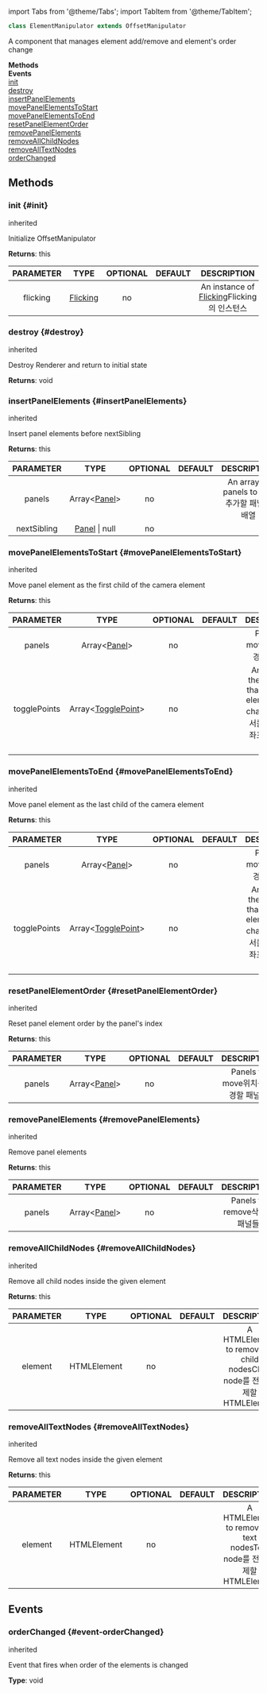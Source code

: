 import Tabs from '@theme/Tabs';
import TabItem from '@theme/TabItem';



```ts
class ElementManipulator extends OffsetManipulator
```
A component that manages element add/remove and element's order change

<div className="container">
    <div className="row mb-2"><div className="col col--6"><strong>Methods</strong></div><div className="col col--6"><strong>Events</strong></div></div>
    <div className="row"><div className="col col--6"><a href="#init">init</a><br/><a href="#destroy">destroy</a><br/><a href="#insertPanelElements">insertPanelElements</a><br/><a href="#movePanelElementsToStart">movePanelElementsToStart</a><br/><a href="#movePanelElementsToEnd">movePanelElementsToEnd</a><br/><a href="#resetPanelElementOrder">resetPanelElementOrder</a><br/><a href="#removePanelElements">removePanelElements</a><br/><a href="#removeAllChildNodes">removeAllChildNodes</a><br/><a href="#removeAllTextNodes">removeAllTextNodes</a></div><div className="col col--6"><a href="#event-orderChanged">orderChanged</a></div></div>
  </div>




## Methods

### init {#init}
<div className="bulma-tags">


<span className="bulma-tag is-danger">inherited</span>

</div>

Initialize OffsetManipulator





**Returns**: this




|PARAMETER|TYPE|OPTIONAL|DEFAULT|DESCRIPTION|
|:---:|:---:|:---:|:---:|:---:|
|flicking|[Flicking](Flicking)|no||An instance of [Flicking](Flicking)<ko>Flicking의 인스턴스</ko>|








### destroy {#destroy}
<div className="bulma-tags">


<span className="bulma-tag is-danger">inherited</span>

</div>

Destroy Renderer and return to initial state





**Returns**: void













### insertPanelElements {#insertPanelElements}
<div className="bulma-tags">


<span className="bulma-tag is-danger">inherited</span>

</div>

Insert panel elements before nextSibling





**Returns**: this




|PARAMETER|TYPE|OPTIONAL|DEFAULT|DESCRIPTION|
|:---:|:---:|:---:|:---:|:---:|
|panels|Array&lt;[Panel](Panel)&gt;|no||An array of panels to add<ko>추가할 패널의 배열</ko>|
|nextSibling|[Panel](Panel) \| null|no|||








### movePanelElementsToStart {#movePanelElementsToStart}
<div className="bulma-tags">


<span className="bulma-tag is-danger">inherited</span>

</div>

Move panel element as the first child of the camera element





**Returns**: this




|PARAMETER|TYPE|OPTIONAL|DEFAULT|DESCRIPTION|
|:---:|:---:|:---:|:---:|:---:|
|panels|Array&lt;[Panel](Panel)&gt;|no||Panels to move<ko>위치를 변경할 패널들</ko>|
|togglePoints|Array&lt;[TogglePoint](TogglePoint)&gt;|no||An array of the positions that triggered element order change<ko>패널 순서를 변경시킨 좌표 정보들의 배열</ko>|








### movePanelElementsToEnd {#movePanelElementsToEnd}
<div className="bulma-tags">


<span className="bulma-tag is-danger">inherited</span>

</div>

Move panel element as the last child of the camera element





**Returns**: this




|PARAMETER|TYPE|OPTIONAL|DEFAULT|DESCRIPTION|
|:---:|:---:|:---:|:---:|:---:|
|panels|Array&lt;[Panel](Panel)&gt;|no||Panels to move<ko>위치를 변경할 패널들</ko>|
|togglePoints|Array&lt;[TogglePoint](TogglePoint)&gt;|no||An array of the positions that triggered element order change<ko>패널 순서를 변경시킨 좌표 정보들의 배열</ko>|








### resetPanelElementOrder {#resetPanelElementOrder}
<div className="bulma-tags">


<span className="bulma-tag is-danger">inherited</span>

</div>

Reset panel element order by the panel's index





**Returns**: this




|PARAMETER|TYPE|OPTIONAL|DEFAULT|DESCRIPTION|
|:---:|:---:|:---:|:---:|:---:|
|panels|Array&lt;[Panel](Panel)&gt;|no||Panels to move<ko>위치를 변경할 패널들</ko>|








### removePanelElements {#removePanelElements}
<div className="bulma-tags">


<span className="bulma-tag is-danger">inherited</span>

</div>

Remove panel elements





**Returns**: this




|PARAMETER|TYPE|OPTIONAL|DEFAULT|DESCRIPTION|
|:---:|:---:|:---:|:---:|:---:|
|panels|Array&lt;[Panel](Panel)&gt;|no||Panels to remove<ko>삭제할 패널들</ko>|








### removeAllChildNodes {#removeAllChildNodes}
<div className="bulma-tags">


<span className="bulma-tag is-danger">inherited</span>

</div>

Remove all child nodes inside the given element





**Returns**: this




|PARAMETER|TYPE|OPTIONAL|DEFAULT|DESCRIPTION|
|:---:|:---:|:---:|:---:|:---:|
|element|HTMLElement|no||A HTMLElement to remove all child nodes<ko>Child node를 전부 삭제할 HTMLElement</ko>|








### removeAllTextNodes {#removeAllTextNodes}
<div className="bulma-tags">


<span className="bulma-tag is-danger">inherited</span>

</div>

Remove all text nodes inside the given element





**Returns**: this




|PARAMETER|TYPE|OPTIONAL|DEFAULT|DESCRIPTION|
|:---:|:---:|:---:|:---:|:---:|
|element|HTMLElement|no||A HTMLElement to remove all text nodes<ko>Text node를 전부 삭제할 HTMLElement</ko>|








## Events
### orderChanged {#event-orderChanged}
<div className="bulma-tags">


<span className="bulma-tag is-danger">inherited</span>

</div>

Event that fires when order of the elements is changed

**Type**: void
















